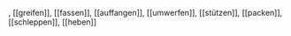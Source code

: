 , [[greifen]], [[fassen]], [[auffangen]], [[umwerfen]], [[stützen]], [[packen]], [[schleppen]], [[heben]]